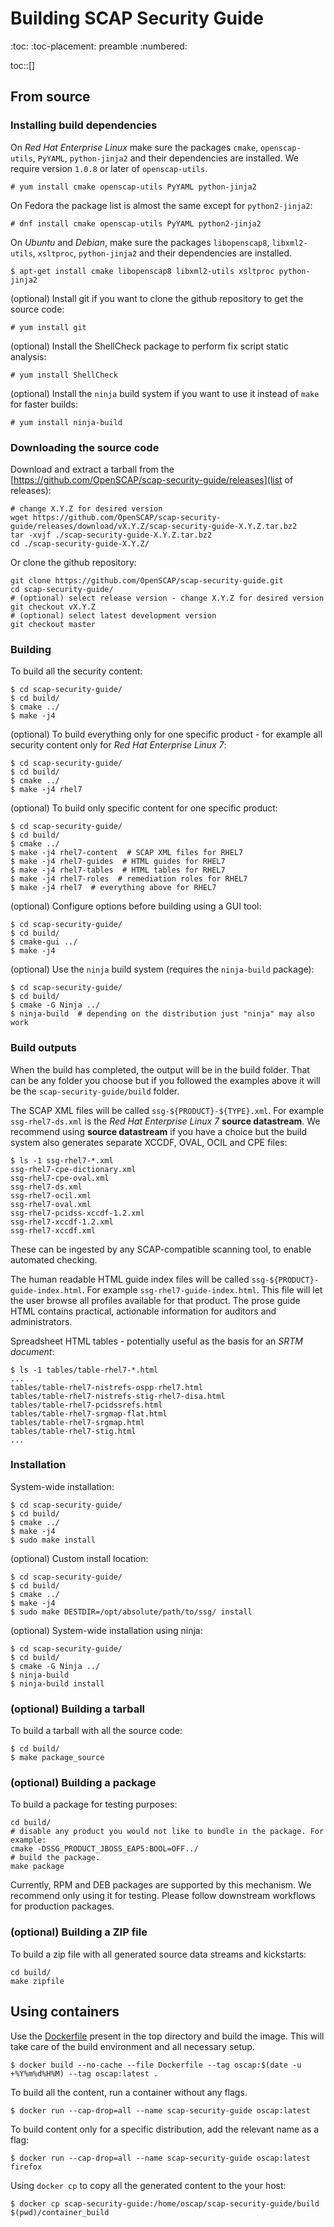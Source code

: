 # Building SCAP Security Guide
:toc:
:toc-placement: preamble
:numbered:

toc::[]

## From source

### Installing build dependencies

On *Red Hat Enterprise Linux* make sure the packages `cmake`, `openscap-utils`, `PyYAML`, `python-jinja2` and their dependencies are installed. We require version `1.0.8` or later of `openscap-utils`.
```
# yum install cmake openscap-utils PyYAML python-jinja2
```

On Fedora the package list is almost the same except for `python2-jinja2`:

```
# dnf install cmake openscap-utils PyYAML python2-jinja2
```

On *Ubuntu* and *Debian*, make sure the packages `libopenscap8`, `libxml2-utils`, `xsltproc`, `python-jinja2` and their dependencies are installed.
```
$ apt-get install cmake libopenscap8 libxml2-utils xsltproc python-jinja2
```

(optional) Install git if you want to clone the github repository to get the source code:
```
# yum install git
```

(optional) Install the ShellCheck package to perform fix script static analysis:
```
# yum install ShellCheck
```

(optional) Install the `ninja` build system if you want to use it instead of `make` for faster builds:

```
# yum install ninja-build
```

### Downloading the source code

Download and extract a tarball from the [https://github.com/OpenSCAP/scap-security-guide/releases](list of releases):
```
# change X.Y.Z for desired version
wget https://github.com/OpenSCAP/scap-security-guide/releases/download/vX.Y.Z/scap-security-guide-X.Y.Z.tar.bz2
tar -xvjf ./scap-security-guide-X.Y.Z.tar.bz2
cd ./scap-security-guide-X.Y.Z/
```

Or clone the github repository:
```
git clone https://github.com/OpenSCAP/scap-security-guide.git
cd scap-security-guide/
# (optional) select release version - change X.Y.Z for desired version
git checkout vX.Y.Z
# (optional) select latest development version
git checkout master
```

### Building
To build all the security content:

```
$ cd scap-security-guide/
$ cd build/
$ cmake ../
$ make -j4
```

(optional) To build everything only for one specific product - for example all security content only for *Red Hat Enterprise Linux 7*:
```
$ cd scap-security-guide/
$ cd build/
$ cmake ../
$ make -j4 rhel7
```

(optional) To build only specific content for one specific product:

```
$ cd scap-security-guide/
$ cd build/
$ cmake ../
$ make -j4 rhel7-content  # SCAP XML files for RHEL7
$ make -j4 rhel7-guides  # HTML guides for RHEL7
$ make -j4 rhel7-tables  # HTML tables for RHEL7
$ make -j4 rhel7-roles  # remediation roles for RHEL7
$ make -j4 rhel7  # everything above for RHEL7
```

(optional) Configure options before building using a GUI tool:
```
$ cd scap-security-guide/
$ cd build/
$ cmake-gui ../
$ make -j4
```

(optional) Use the `ninja` build system (requires the `ninja-build` package):
```
$ cd scap-security-guide/
$ cd build/
$ cmake -G Ninja ../
$ ninja-build  # depending on the distribution just "ninja" may also work
```

### Build outputs

When the build has completed, the output will be in the build folder.
That can be any folder you choose but if you followed the examples above
it will be the `scap-security-guide/build` folder.

The SCAP XML files will be called `ssg-${PRODUCT}-${TYPE}.xml`. For example
`ssg-rhel7-ds.xml` is the *Red Hat Enterprise Linux 7* **source datastream**.
We recommend using **source datastream** if you have a choice but the build
system also generates separate XCCDF, OVAL, OCIL and CPE files:
```
$ ls -1 ssg-rhel7-*.xml
ssg-rhel7-cpe-dictionary.xml
ssg-rhel7-cpe-oval.xml
ssg-rhel7-ds.xml
ssg-rhel7-ocil.xml
ssg-rhel7-oval.xml
ssg-rhel7-pcidss-xccdf-1.2.xml
ssg-rhel7-xccdf-1.2.xml
ssg-rhel7-xccdf.xml
```
These can be ingested by any SCAP-compatible scanning tool, to enable automated
checking.

The human readable HTML guide index files will be called
`ssg-${PRODUCT}-guide-index.html`. For example `ssg-rhel7-guide-index.html`.
This file will let the user browse all profiles available for that product.
The prose guide HTML contains practical, actionable information for auditors
and administrators.

Spreadsheet HTML tables - potentially useful as the basis for an *SRTM document*:
```
$ ls -1 tables/table-rhel7-*.html
...
tables/table-rhel7-nistrefs-ospp-rhel7.html
tables/table-rhel7-nistrefs-stig-rhel7-disa.html
tables/table-rhel7-pcidssrefs.html
tables/table-rhel7-srgmap-flat.html
tables/table-rhel7-srgmap.html
tables/table-rhel7-stig.html
...
```

### Installation

System-wide installation:
```
$ cd scap-security-guide/
$ cd build/
$ cmake ../
$ make -j4
$ sudo make install
```

(optional) Custom install location:
```
$ cd scap-security-guide/
$ cd build/
$ cmake ../
$ make -j4
$ sudo make DESTDIR=/opt/absolute/path/to/ssg/ install
```

(optional) System-wide installation using ninja:
```
$ cd scap-security-guide/
$ cd build/
$ cmake -G Ninja ../
$ ninja-build
$ ninja-build install
```

### (optional) Building a tarball

To build a tarball with all the source code:
```
$ cd build/
$ make package_source
```

### (optional) Building a package
To build a package for testing purposes:

```
cd build/
# disable any product you would not like to bundle in the package. For example:
cmake -DSSG_PRODUCT_JBOSS_EAP5:BOOL=OFF../
# build the package.
make package
```

Currently, RPM and DEB packages are supported by this mechanism. We recommend only using
it for testing. Please follow downstream workflows for production packages.

### (optional) Building a ZIP file

To build a zip file with all generated source data streams and kickstarts:
```
cd build/
make zipfile
```

## Using containers

Use the [Dockerfile](Dockerfile) present in the top directory and build the image.
This will take care of the build environment and all necessary setup.

`$ docker build --no-cache --file Dockerfile --tag oscap:$(date -u +%Y%m%d%H%M) --tag oscap:latest .`

To build all the content, run a container without any flags.

`$ docker run --cap-drop=all --name scap-security-guide oscap:latest`

To build content only for a specific distribution, add the relevant name as a flag:

`$ docker run --cap-drop=all --name scap-security-guide oscap:latest firefox`

Using `docker cp` to copy all the generated content to the your host:

`$ docker cp scap-security-guide:/home/oscap/scap-security-guide/build $(pwd)/container_build`
